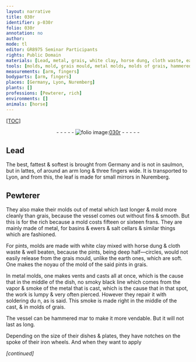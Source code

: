 ```yaml
---
layout: narrative
title: 030r
identifier: p-030r
folio: 030r
annotation: no
author:
mode: tl
editor: GR8975 Seminar Participants
rights: Public Domain
materials: [Lead, metal, grais, white clay, horse dung, cloth waste, earth, iron]
tools: [molds, mold, grais mould, metal molds, molds of grais, hammered, iron wheels]
measurements: [arm, fingers]
bodyparts: [arm, fingers]
places: [Germany, Lyon, Nuremberg]
plants: []
professions: [Pewterer, rich]
environments: []
animals: [horse]
---
```


<p><a href="{{ site.baseurl }}/diplomatic/">[TOC]</a></p><div class="folio" align="center">- - - - - <a href="http://gallica.bnf.fr/ark:/12148/btv1b10500001g/f65.image" target="_blank"><img src="https://cu-mkp.github.io/2017-workshop-edition/assets/photo-icon.png" alt="folio image: " style="display:inline-block; margin-bottom:-3px;"/>030r</a> - - - - - </div>  
  

## <span class="m">Lead</span>

 
The best, fattest & softest is brought from <span class="pl">Germany</span> and is not in saulmon, but in lattes, of around an <span class="ms"><span class="bp">arm</span></span> long & three <span class="ms"><span class="bp">fingers</span></span> wide. It is transported to <span class="pl">Lyon</span>, and from this, the leaf is made for small mirrors in <span class="pl">Nuremberg</span>.
 
 
  

## <span class="pro">Pewterer</span>

 
They also make their <span class="tl">molds</span> out of <span class="m">metal</span> which last longer & mold more cleanly than <span class="m">grais</span>, because the vessel comes out without fins & smooth. But this is for the <span class="pro">rich</span> because a <span class="tl">mold</span> costs fifteen or sixteen <span class="cn">frans</span>. They are mainly made of <span class="m">metal</span>, for basins & ewers & salt cellars & similar things which are fashioned.
 
For pints, <span class="tl">molds</span> are made with <span class="m">white clay</span> mixed with <span class="m"><span class="al">horse</span> dung</span> & <span class="m">cloth waste</span> & well beaten, because the pints, being deep half—circles, would not easily release from the <span class="tl"><span class="m">grais</span> mould</span>, unlike the <span class="m">earth</span> ones, which are soft. One makes the noyau of the <span class="tl">mold</span> of the said pints in grais.
 
In <span class="tl">metal molds</span>, one makes vents and casts all at once, which is the cause that in the middle of the dish, no smoky black line which comes from the vapor & smoke of the <span class="m">metal</span> that is cast, which is the cause that in that spot, the work is lumpy & very often pierced. However they repair it with soldering <span class="del">du n</span>, as is said. This smoke is made right in the middle of the cast, & in <span class="tl"> molds of <span class="m">grais</span></span>.
 
The vessel can be <span class="tl">hammered</span> <span class="del">mar</span> to make it more vendable. But it will not last as long.
 
Depending on the size of their dishes & plates, they have notches on the spoke of their <span class="tl"><span class="m">iron</span> wheels</span>. And when they want to apply
 
*[continued]*
 
